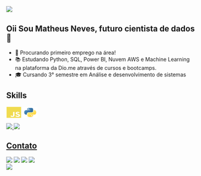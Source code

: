   <img src="https://capsule-render.vercel.app/api?type=waving&color=0B173B&height=270&section=header&fontAlignY=35&text=Matheus%20Neves&desc=Futuro%20Cientista%20de%20Dados!💻&fontColor=1E90FF#gh-dark-mode-only" />
</a>
  
## <b> Oii Sou Matheus Neves, futuro cientista de dados 👋 </b>


- 🔎 Procurando primeiro emprego na área! 
- 📚 Estudando Python, SQL, Power BI, Nuvem AWS e Machine Learning na plataforma da Dio.me através de cursos e bootcamps.
- 🎓 Cursando 3° semestre em Análise e desenvolvimento de sistemas


## <b>Skills</b>


  <img align="center" alt="Matheus" height="30" width="40" src="https://raw.githubusercontent.com/devicons/devicon/master/icons/javascript/javascript-plain.svg"> <img align="center" alt="Matheus-Python" height="30" width="40" src="https://raw.githubusercontent.com/devicons/devicon/master/icons/python/python-original.svg"> 

<div>
  <a href="https://github.com/OtavioCanedo">
  <img height="167em" src="https://github-readme-stats.vercel.app/api?username=Matheusnevesds&show_icons=true&theme=algolia&include_all_commits=true&count_private=true" />
  <img height="167em" src="https://github-readme-stats.vercel.app/api/top-langs/?username=Matheusnevesds&layout=compact&langs_count=16&theme=algolia" />
</div>

## Contato
  
<div>
    <a href="https://drive.google.com/file/d/1tB2g2cc1kJbvy-BUZiOCuv9WV5E0q4Oq/view?usp=sharing" target="_blank"><img height="28em" src="https://img.shields.io/badge/-Curriculo-%0101DFB5?style=for-the-badge&logo=curriculo&logoColor=white" target="_blank"></a>
  <a href="https://www.linkedin.com/in/matheus-neves-da-silva-30333023a/" target="_blank"><img src="https://img.shields.io/badge/-LinkedIn-%230077B5?style=for-the-badge&logo=linkedin&logoColor=white" target="_blank"></a> 
  <a href = "mailto:matheusnevesdasilva@gmail.com"><img src="https://img.shields.io/badge/-Gmail-%23333?style=for-the-badge&logo=gmail&logoColor=white" target="_blank"></a>
  <a href="https://instagram.com/neves_83" target="_blank"><img src="https://img.shields.io/badge/-Instagram-%23E4405F?style=for-the-badge&logo=instagram&logoColor=white" target="_blank"></a>
</div>

  <img src="https://capsule-render.vercel.app/api?type=waving&color=0B173B&height=200&section=footer" />
</a>





